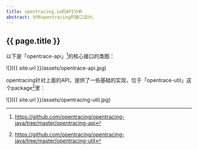 ```yaml
---
title: opentracing.io的API分析
abstract: 分析opentracing的接口设计。
---
```


## {{ page.title }}


以下是「opentrace-api」[^1]的核心接口的类图：

![]({{ site.url }}/assets/opentrace-api.jpg)

[^1]: https://github.com/opentracing/opentracing-java/tree/master/opentracing-api

opentracing针对上面的API，提供了一些基础的实现，位于「opentrace-util」这个package[^2]里：

[^2]: https://github.com/opentracing/opentracing-java/tree/master/opentracing-util

![]({{ site.url }}/assets/opentracing-util.jpg)



